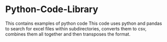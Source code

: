 # Python-Code-Library
This contains examples of python code 
This code uses python and pandas to search for excel files within subdirectories, converts them to csv, 
combines them all together and then transposes the format.
